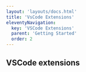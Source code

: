 ```yaml
---
layout: 'layouts/docs.html'
title: 'VsCode Extensions'
eleventyNavigation:
  key: 'VSCode Extensions'
  parent: 'Getting Started'
  order: 2
---
```


## VSCode extensions


